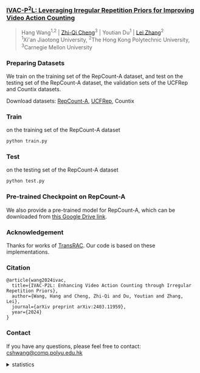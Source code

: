 ### [IVAC-P<sup>2</sup>L: Leveraging Irregular Repetition Priors for Improving Video Action Counting](https://arxiv.org/pdf/2403.11959.pdf)
> Hang Wang<sup>1,2</sup> | 
[Zhi-Qi Cheng](https://github.com/zhiqicheng)<sup>3</sup> |
Youtian Du<sup>1</sup> |
[Lei Zhang](https://www4.comp.polyu.edu.hk/~cslzhang/)<sup>2</sup> <br>
<sup>1</sup>Xi'an Jiaotong University, <sup>2</sup>The Hong Kong Polytechnic University, <sup>3</sup>Carnegie Mellon University <br>


### Preparing Datasets
We train on the training set of the RepCount-A dataset, and test on the testing set of the RepCount-A dataset, the validation sets of the UCFRep and Countix datasets.

Download datasets: [RepCount-A](https://svip-lab.github.io/dataset/RepCount_dataset.html), [UCFRep](https://www.crcv.ucf.edu/data/UCF101.php), Countix

### Train

on the training set of the RepCount-A dataset
```bash
python train.py
```

### Test

on the testing set of the RepCount-A dataset
```bash
python test.py
```

### Pre-trained Checkpoint on RepCount-A

We also provide a pre-trained model for RepCount-A, which can be downloaded from [this Google Drive link](https://drive.google.com/file/d/1gFUhs-Kjacpy6wMxvIi0B4VnVlAlxnhP/view?usp=sharing).

### Acknowledgement

Thanks for works of [TransRAC](https://github.com/SvipRepetitionCounting/TransRAC). Our code is based on these implementations.


### Citation 
```
@article{wang2024ivac,
  title={IVAC-P2L: Enhancing Video Action Counting through Irregular Repetition Priors},
  author={Wang, Hang and Cheng, Zhi-Qi and Du, Youtian and Zhang, Lei},
  journal={arXiv preprint arXiv:2403.11959},
  year={2024}
}
```


### Contact
If you have any questions, please feel free to contact: cshwang@comp.polyu.edu.hk


<details>
<summary>statistics</summary>

<a href="https://info.flagcounter.com/aecG"><img src="https://s01.flagcounter.com/mini/aecG/bg_FFFFFF/txt_000000/border_CCCCCC/flags_0/" alt="Flag Counter" border="0"></a>

</details>

